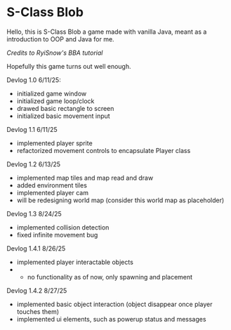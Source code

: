 
# S-Class Blob

Hello, this is S-Class Blob a game made with vanilla Java, meant as a introduction to OOP and Java for me. 

*Credits to RyiSnow's BBA tutorial*

Hopefully this game turns out well enough.

Devlog 1.0 6/11/25:
- initialized game window
- initialized game loop/clock
- drawed basic rectangle to screen
- initialized basic movement input


Devlog 1.1 6/11/25
- implemented player sprite
- refactorized movement controls to encapsulate Player class

Devlog 1.2 6/13/25

- implemented map tiles and map read and draw
- added environment tiles
- implemented player cam
- will be redesigning world map (consider this world map as placeholder)

Devlog 1.3 8/24/25

- implemented collision detection
- fixed infinite movement bug

Devlog 1.4.1 8/26/25

- implemented player interactable objects
- - no functionality as of now, only spawning and placement

Devlog 1.4.2 8/27/25
- implemented basic object interaction (object disappear once player touches them)
- implemented ui elements, such as powerup status and messages 

